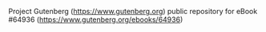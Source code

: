 Project Gutenberg (https://www.gutenberg.org) public repository for
eBook #64936 (https://www.gutenberg.org/ebooks/64936)
